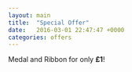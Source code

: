 ```yaml
---
layout: main
title:  "Special Offer"
date:   2016-03-01 22:47:47 +0000
categories: offers
---
```

Medal and Ribbon for only **£1**!
